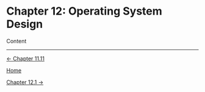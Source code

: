 # Chapter 12: Operating System Design

Content

---

[← Chapter 11.11](../Chapter%2011%20f3eab/Chapter%2011%20e4bf4.md)

[Home](../../AiredDev%20b02d5/Notes%20on%20M%2061e3e.md)

[Chapter 12.1 →](Chapter%2012%201acb8.md)